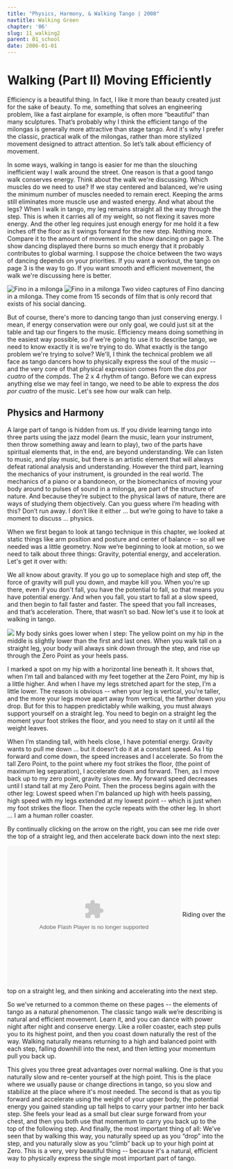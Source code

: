 ```yaml
---
title: "Physics, Harmony, & Walking Tango | 2008"
navtitle: Walking Green
chapter: '06'
slug: 11_walking2
parent: 01_school
date: 2006-01-01
---
```


# Walking (Part II) Moving Efficiently

Efficiency is a beautiful thing. In fact, I like it more than beauty created just for the sake of beauty. To me, something that solves an engineering problem, like a fast airplane for example, is often more “beautiful” than many sculptures. That’s probably why I think the efficient tango of the milongas is generally more attractive than stage tango. And it's why I prefer the classic, practical walk of the milongas, rather than more stylized movement designed to attract attention. So let’s talk about efficiency of movement.

In some ways, walking in tango is easier for me than the slouching inefficient way I walk around the street. One reason is that a good tango walk conserves energy. Think about the walk we're discussing. Which muscles do we need to use? If we stay centered and balanced, we're using the minimum number of muscles needed to remain erect. Keeping the arms still eliminates more muscle use and wasted energy. And what about the legs? When I walk in tango, my leg remains straight all the way through the step. This is when it carries all of my weight, so not flexing it saves more energy. And the other leg requires just enough energy for me hold it a few inches off the floor as it swings forward for the new step. Nothing more. Compare it to the amount of movement in the show dancing on page 3. The show dancing displayed there burns so much energy that it probably contributes to global warming. I suppose the choice between the two ways of dancing depends on your priorities. If you want a workout, the tango on page 3 is the way to go. If you want smooth and efficient movement, the walk we're discussing here is better.

![Fino in a milonga](/6_pics/photos/fino2.jpg)
![Fino in a milonga](/6_pics/photos/fino4.jpg)
Two video captures of Fino dancing in a milonga. They come from
15 seconds of film that is only record that exists of his social dancing.

But of course, there's more to dancing tango than just conserving energy. I mean, if energy conservation were our only goal, we could just sit at the table and tap our fingers to the music. Efficiency means doing something in the easiest way possible, so if we're going to use it to describe tango, we need to know exactly it is we're trying to do. What exactly is the tango problem we're trying to solve? We'll, I think the technical problem we all face as tango dancers how to physically express the soul of the music -- and the very core of that physical expression comes from the _dos por cuatro_ of the _compás_. The 2 x 4 rhythm of tango. Before we can express anything else we may feel in tango, we need to be able to express the _dos por cuatro_ of the music. Let's see how our walk can help.

## Physics and Harmony

A large part of tango is hidden from us. If you divide learning tango into three parts using the jazz model (learn the music, learn your instrument, then throw something away and learn to play), two of the parts have spiritual elements that, in the end, are beyond understanding. We can listen to music, and play music, but there is an artistic element that will always defeat rational analysis and understanding. However the third part, learning the mechanics of your instrument, is grounded in the real world. The mechanics of a piano or a bandoneon, or the biomechanics of moving your body around to pulses of sound in a milonga, are part of the structure of nature. And because they’re subject to the physical laws of nature, there are ways of studying them objectively. Can you guess where I’m heading with this? Don’t run away. I don’t like it either ... but we’re going to have to take a moment to discuss ... physics.

When we first began to look at tango technique in this chapter, we looked at static things like arm position and posture and center of balance -- so all we needed was a little geometry. Now we’re beginning to look at motion, so we need to talk about three things: Gravity, potential energy, and acceleration. Let's get it over with:

We all know about gravity. If you go up to someplace high and step off, the force of gravity will pull you down, and maybe kill you. When you're up there, even if you don't fall, you have the potential to fall, so that means you have potential energy. And when you fall, you start to fall at a slow speed, and then begin to fall faster and faster. The speed that you fall increases, and that’s acceleration. There, that wasn’t so bad. Now let's use it to look at walking in tango.

![](/6_pics/photos/StepMontageBkt.jpg)
My body sinks goes lower when I step: The yellow point on my hip in the middle is slightly lower
than the first and last ones. When you walk tall on a straight leg, your body will always
sink down through the step, and rise up through the Zero Point as your heels pass.

I marked a spot on my hip with a horizontal line beneath it.
It shows that, when I’m tall and balanced with my feet together at the Zero Point, my hip is a little higher.
And when I have my legs stretched apart for the step, I’m a little lower.
The reason is obvious -- when your leg is vertical, you're taller, and the more your legs move apart away from vertical, the farther down you drop.
But for this to happen predictably while walking, you must always support yourself on a straight leg.
You need to begin on a straight leg the moment your foot strikes the floor, and you need to stay on it until all the weight leaves.

When I’m standing tall, with heels close, I have potential energy.
Gravity wants to pull me down ... but it doesn’t do it at a constant speed.
As I tip forward and come down, the speed increases and I accelerate.
So from the tall Zero Point, to the point where my foot strikes the floor, (the point of maximum leg separation), I accelerate down and forward.
Then, as I move back up to my zero point, gravity slows me.
My forward speed decreases until I stand tall at my Zero Point.
Then the process begins again with the other leg:
Lowest speed when I'm balanced up high with heels passing, high speed with my legs extended at my lowest point -- which is just when my foot strikes the floor.
Then the cycle repeats with the other leg.
In short ... I am a human roller coaster.

By continually clicking on the arrow on the right, you can see me ride over the top of a straight leg, and then accelerate back down into the next step:

<embed src="6_pics/photos/ImgagViewer2/Step Over.swf" width="400" height="325" align="middle" quality="high" flashvars="flashlet={imageLinkTarget:'_blank',captionFont:'Verdana',titleFont:'Verdana',showControls:true,frameShow:false,slideDelay:5,captionSize:10,captionColor:#333333,titleSize:10,transitionsType:'Photo',titleColor:#333333,slideAutoPlay:false,imageURLs:['6_pics/photos/ImgagViewer2/1.jpg','6_pics/photos/ImgagViewer2/2.jpg','6_pics/photos/ImgagViewer2/3.jpg','6_pics/photos/ImgagViewer2/4.jpg','6_pics/photos/ImgagViewer2/5.jpg','6_pics/photos/ImgagViewer2/6.jpg','6_pics/photos/ImgagViewer2/7.jpg','6_pics/photos/ImgagViewer2/8.jpg','6_pics/photos/ImgagViewer2/9.jpg','6_pics/photos/ImgagViewer2/10.jpg','6_pics/photos/ImgagViewer2/11.jpg','6_pics/photos/ImgagViewer2/12.jpg','6_pics/photos/ImgagViewer2/13.jpg','6_pics/photos/ImgagViewer2/14.jpg','6_pics/photos/ImgagViewer2/15.jpg'],slideLoop:false,frameThickness:2,imageLinks:['http://macromedia.com/','http://macromedia.com/','http://macromedia.com/'],frameColor:#333333,bgColor:#E6E4CD,imageCaptions:[]}" pluginspage="http://www.macromedia.com/shockwave/download/index.cgi?P1_Prod_Version=ShockwaveFlash" type="application/x-shockwave-flash"> </embed>
        </object>
Riding over the top on a straight leg, and
then sinking and accelerating into the next step.

So we’ve returned to a common theme on these pages -- the elements of tango as a natural phenomenon. The classic tango walk we’re describing is natural and efficient movement. Learn it, and you can dance with power night after night and conserve energy. Like a roller coaster, each step pulls you to its highest point, and then you coast down naturally the rest of the way. Walking naturally means returning to a high and balanced point with each step, falling downhill into the next, and then letting your momentum pull you back up.

This gives you three great advantages over normal walking. One is that you naturally slow and re-center yourself at the high point. This is the place where we usually pause or change directions in tango, so you slow and stabilize at the place where it's most needed. The second is that as you tip forward and accelerate using the weight of your upper body, the potential energy you gained standing up tall helps to carry your partner into her back step. She feels your lead as a small but clear surge forward from your chest, and then you both use that momentum to carry you back up to the top of the following step. And finally, the most important thing of all:  We’ve seen that by walking this way, you naturally speed up as you “drop” into the step, and you naturally slow as you “climb” back up to your high point at Zero. This is a very, very beautiful thing -- because it's a natural, efficient way to physically express the single most important part of tango.
